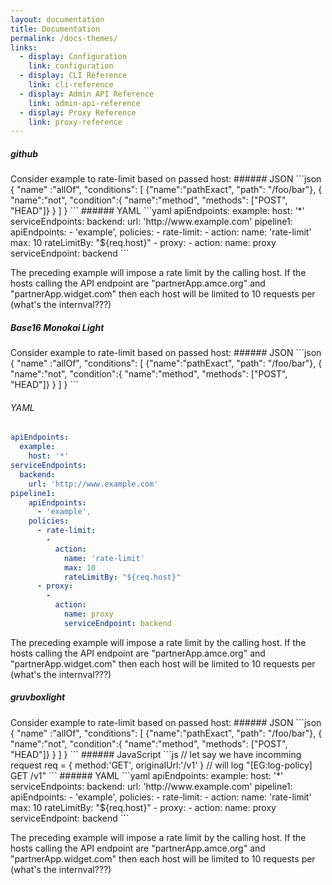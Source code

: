 ```yaml
---
layout: documentation
title: Documentation
permalink: /docs-themes/
links:
  - display: Configuration
    link: configuration
  - display: CLI Reference
    link: cli-reference
  - display: Admin API Reference
    link: admin-api-reference
  - display: Proxy Reference
    link: proxy-reference
---
```

##### github
<div markdown="1" class="github">
Consider example to rate-limit based on passed host:
###### JSON
```json
{
  "name" :"allOf",
    "conditions": [
      {"name":"pathExact", "path": "/foo/bar"},
      { "name":"not",
        "condition":{ "name":"method", "methods": ["POST", "HEAD"]}
      }
    ]
}
```
###### YAML
```yaml
apiEndpoints:
  example:
    host: '*'
serviceEndpoints:
  backend:
    url: 'http://www.example.com'
pipeline1:
    apiEndpoints:
      - 'example',
    policies:
      - rate-limit:
        -
          action:
            name: 'rate-limit'
            max: 10
            rateLimitBy: "${req.host}"
      - proxy:
        -
          action:
            name: proxy
            serviceEndpoint: backend
```

The preceding example will impose a rate limit by the calling host.  If the hosts calling the API endpoint are "partnerApp.amce.org" and "partnerApp.widget.com" then each host will be limited to 10 requests per (what's the internval???)
</div>

##### Base16 Monokai Light
<div markdown="1" class="base16monokailight">
Consider example to rate-limit based on passed host:
###### JSON
```json
{
  "name" :"allOf",
    "conditions": [
      {"name":"pathExact", "path": "/foo/bar"},
      { "name":"not",
        "condition":{ "name":"method", "methods": ["POST", "HEAD"]}
      }
    ]
}
```

###### YAML
```yaml
apiEndpoints:
  example:
    host: '*'
serviceEndpoints:
  backend:
    url: 'http://www.example.com'
pipeline1:
    apiEndpoints:
      - 'example',
    policies:
      - rate-limit:
        -
          action:
            name: 'rate-limit'
            max: 10
            rateLimitBy: "${req.host}"
      - proxy:
        -
          action:
            name: proxy
            serviceEndpoint: backend
```

The preceding example will impose a rate limit by the calling host.  If the hosts calling the API endpoint are "partnerApp.amce.org" and "partnerApp.widget.com" then each host will be limited to 10 requests per (what's the internval???)
</div>

##### gruvboxlight
<div markdown="1" class="gruvboxlight">
Consider example to rate-limit based on passed host:
###### JSON
```json
{
  "name" :"allOf",
    "conditions": [
      {"name":"pathExact", "path": "/foo/bar"},
      { "name":"not",
        "condition":{ "name":"method", "methods": ["POST", "HEAD"]}
      }
    ]
}
```
###### JavaScript
```js
// let say we have incomming request
req = { method:'GET', originalUrl:'/v1' }
// will log "[EG:log-policy] GET /v1"
```
###### YAML
```yaml
apiEndpoints:
  example:
    host: '*'
serviceEndpoints:
  backend:
    url: 'http://www.example.com'
pipeline1:
    apiEndpoints:
      - 'example',
    policies:
      - rate-limit:
        -
          action:
            name: 'rate-limit'
            max: 10
            rateLimitBy: "${req.host}"
      - proxy:
        -
          action:
            name: proxy
            serviceEndpoint: backend
```

The preceding example will impose a rate limit by the calling host.  If the hosts calling the API endpoint are "partnerApp.amce.org" and "partnerApp.widget.com" then each host will be limited to 10 requests per (what's the internval???)
</div>
